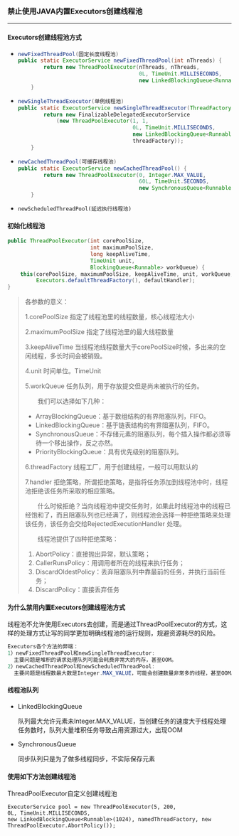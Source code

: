 ### 禁止使用JAVA内置Executors创建线程池

-----

#### Executors创建线程池方式

* ~~~ java
  newFixedThreadPool(固定长度线程池)
  public static ExecutorService newFixedThreadPool(int nThreads) {
          return new ThreadPoolExecutor(nThreads, nThreads,
                                        0L, TimeUnit.MILLISECONDS,
                                        new LinkedBlockingQueue<Runnable>());
      }
  ~~~

* ~~~java
  newSingleThreadExecutor(单例线程池)
  public static ExecutorService newSingleThreadExecutor(ThreadFactory threadFactory) {
          return new FinalizableDelegatedExecutorService
              (new ThreadPoolExecutor(1, 1,
                                      0L, TimeUnit.MILLISECONDS,
                                      new LinkedBlockingQueue<Runnable>(),
                                      threadFactory));
      }
  ~~~

* ~~~java
  newCachedThreadPool(可缓存线程池)
  public static ExecutorService newCachedThreadPool() {
          return new ThreadPoolExecutor(0, Integer.MAX_VALUE,
                                        60L, TimeUnit.SECONDS,
                                        new SynchronousQueue<Runnable>());
      }
  ~~~

* ~~~
  newScheduledThreadPool(延迟执行线程池)
  ~~~

  

#### 初始化线程池

```java
public ThreadPoolExecutor(int corePoolSize,
                          int maximumPoolSize,
                          long keepAliveTime,
                          TimeUnit unit,
                          BlockingQueue<Runnable> workQueue) {
    this(corePoolSize, maximumPoolSize, keepAliveTime, unit, workQueue,
         Executors.defaultThreadFactory(), defaultHandler);
}
```

>各参数的意义：
>
>1.corePoolSize 指定了线程池里的线程数量，核心线程池大小
>
>2.maximumPoolSize 指定了线程池里的最大线程数量
>
>3.keepAliveTime 当线程池线程数量大于corePoolSize时候，多出来的空闲线程，多长时间会被销毁。
>
>4.unit 时间单位。TimeUnit
>
>5.workQueue 任务队列，用于存放提交但是尚未被执行的任务。
>
>　　我们可以选择如下几种：
>
>- ArrayBlockingQueue：基于数组结构的有界阻塞队列，FIFO。[
>  ](http://cmsblogs.com/?p=2381)
>- LinkedBlockingQueue：基于链表结构的有界阻塞队列，FIFO。
>- SynchronousQueue：不存储元素的阻塞队列，每个插入操作都必须等待一个移出操作，反之亦然。[
>  ](http://cmsblogs.com/?p=2418)
>- PriorityBlockingQueue：具有优先级别的阻塞队列。[
>  ](http://cmsblogs.com/?p=2407)
>
>6.threadFactory 线程工厂，用于创建线程，一般可以用默认的
>
>7.handler 拒绝策略，所谓拒绝策略，是指将任务添加到线程池中时，线程池拒绝该任务所采取的相应策略。
>
>　　什么时候拒绝？当向线程池中提交任务时，如果此时线程池中的线程已经饱和了，而且阻塞队列也已经满了，则线程池会选择一种拒绝策略来处理该任务，该任务会交给RejectedExecutionHandler 处理。
>
>　　线程池提供了四种拒绝策略：
>
>1. AbortPolicy：直接抛出异常，默认策略；
>2. CallerRunsPolicy：用调用者所在的线程来执行任务；
>3. DiscardOldestPolicy：丢弃阻塞队列中靠最前的任务，并执行当前任务；
>4. DiscardPolicy：直接丢弃任务



#### 为什么禁用内置Executors创建线程池方式

线程池不允许使用Executors去创建，而是通过ThreadPoolExecutor的方式，这样的处理方式让写的同学更加明确线程池的运行规则，规避资源耗尽的风险。

~~~java
Executors各个方法的弊端：
1）newFixedThreadPool和newSingleThreadExecutor:
  主要问题是堆积的请求处理队列可能会耗费非常大的内存，甚至OOM。
2）newCachedThreadPool和newScheduledThreadPool:
  主要问题是线程数最大数是Integer.MAX_VALUE，可能会创建数量非常多的线程，甚至OOM。
~~~

#### 线程池队列

* LinkedBlockingQueue

  队列最大允许元素未Integer.MAX_VALUE，当创建任务的速度大于线程处理任务数时，队列大量堆积任务导致占用资源过大，出现OOM

* SynchronousQueue

  同步队列只是为了做多线程同步，不实际保存元素

#### 使用如下方法创建线程池

ThreadPoolExecutor自定义创建线程池



```
ExecutorService pool = new ThreadPoolExecutor(5, 200,
0L, TimeUnit.MILLISECONDS,
new LinkedBlockingQueue<Runnable>(1024), namedThreadFactory, new ThreadPoolExecutor.AbortPolicy());
```

